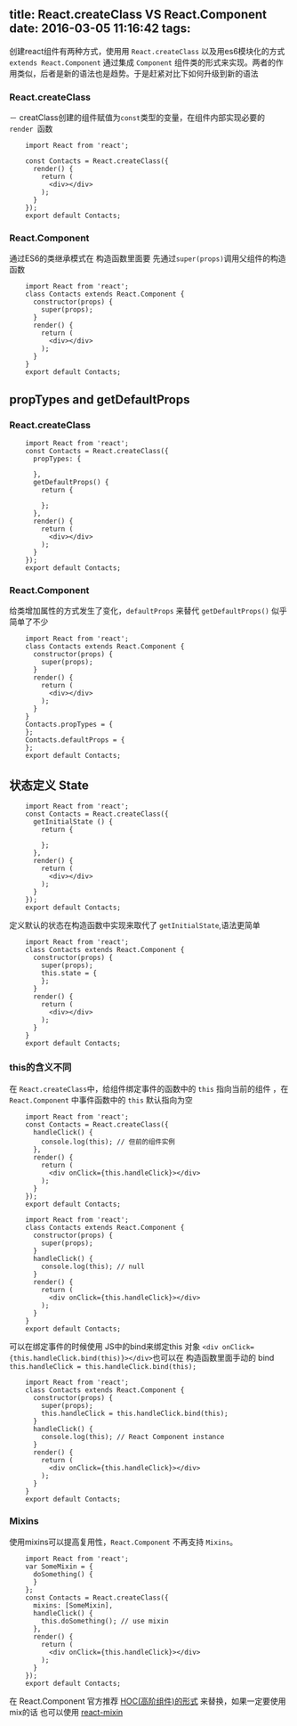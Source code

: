 title: React.createClass VS React.Component
date: 2016-03-05 11:16:42
tags:
---
创建react组件有两种方式，使用用 `React.createClass` 以及用es6模块化的方式`extends React.Component` 通过集成 `Component` 组件类的形式来实现。两者的作用类似，后者是新的语法也是趋势。于是赶紧对比下如何升级到新的语法

### React.createClass

－ creatClass创建的组件赋值为`const`类型的变量，在组件内部实现必要的 `render `函数

        import React from 'react';

        const Contacts = React.createClass({
          render() {
            return (
              <div></div>
            );
          }
        });
        export default Contacts;

### React.Component
通过ES6的类继承模式在 构造函数里面要 先通过`super(props)`调用父组件的构造函数

        import React from 'react';
        class Contacts extends React.Component {
          constructor(props) {
            super(props);
          }
          render() {
            return (
              <div></div>
            );
          }
        }
        export default Contacts;

## propTypes and getDefaultProps
### React.createClass

        import React from 'react';
        const Contacts = React.createClass({
          propTypes: {

          },
          getDefaultProps() {
            return {
              
            };
          },
          render() {
            return (
              <div></div>
            );
          }
        });
        export default Contacts;

### React.Component 
给类增加属性的方式发生了变化，`defaultProps` 来替代 `getDefaultProps()` 似乎简单了不少

        import React from 'react';
        class Contacts extends React.Component {
          constructor(props) {
            super(props);
          }
          render() {
            return (
              <div></div>
            );
          }
        }
        Contacts.propTypes = {
        };
        Contacts.defaultProps = {
        };
        export default Contacts;

## 状态定义 State

        import React from 'react';
        const Contacts = React.createClass({
          getInitialState () {
            return {
              
            };
          },
          render() {
            return (
              <div></div>
            );
          }
        });
        export default Contacts;

定义默认的状态在构造函数中实现来取代了 `getInitialState`,语法更简单

        import React from 'react';
        class Contacts extends React.Component {
          constructor(props) {
            super(props);
            this.state = {
            };
          }
          render() {
            return (
              <div></div>
            );
          }
        }
        export default Contacts;

### this的含义不同

在 `React.createClass`中，给组件绑定事件的函数中的 `this` 指向当前的组件 ，在 `React.Component` 中事件函数中的 `this` 默认指向为空

        import React from 'react';
        const Contacts = React.createClass({
          handleClick() {
            console.log(this); // 但前的组件实例
          },
          render() {
            return (
              <div onClick={this.handleClick}></div>
            );
          }
        });
        export default Contacts;

        import React from 'react';
        class Contacts extends React.Component {
          constructor(props) {
            super(props);
          }
          handleClick() {
            console.log(this); // null
          }
          render() {
            return (
              <div onClick={this.handleClick}></div>
            );
          }
        }
        export default Contacts;

可以在绑定事件的时候使用 JS中的bind来绑定this 对象 `<div onClick={this.handleClick.bind(this)}></div>`也可以在 构造函数里面手动的 bind `this.handleClick = this.handleClick.bind(this);`

        import React from 'react';
        class Contacts extends React.Component {
          constructor(props) {
            super(props);
            this.handleClick = this.handleClick.bind(this);
          }
          handleClick() {
            console.log(this); // React Component instance
          }
          render() {
            return (
              <div onClick={this.handleClick}></div>
            );
          }
        }
        export default Contacts;


### Mixins
使用mixins可以提高复用性，`React.Component` 不再支持 `Mixins`。

        import React from 'react';
        var SomeMixin = {
          doSomething() {
          }
        };
        const Contacts = React.createClass({
          mixins: [SomeMixin],
          handleClick() {
            this.doSomething(); // use mixin
          },
          render() {
            return (
              <div onClick={this.handleClick}></div>
            );
          }
        });
        export default Contacts;

在 React.Component 官方推荐 [HOC(高阶组件)的形式](https://leozdgao.me/chushi-hoc/) 来替换，如果一定要使用 mix的话 也可以使用 [react-mixin](https://github.com/brigand/react-mixin)